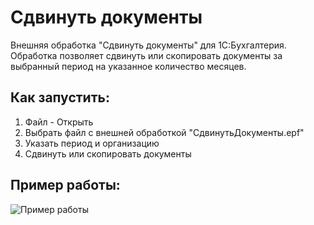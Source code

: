 # Сдвинуть документы

Внешняя обработка "Сдвинуть документы" для 1С:Бухгалтерия. 
Обработка позволяет сдвинуть или скопировать документы за выбранный период на указанное количество месяцев.


## Как запустить:

1. Файл - Открыть
2. Выбрать файл с внешней обработкой "СдвинутьДокументы.epf"
3. Указать период и организацию
4. Сдвинуть или скопировать документы

## Пример работы:

![Пример работы](../img/CloneDocs.gif)

